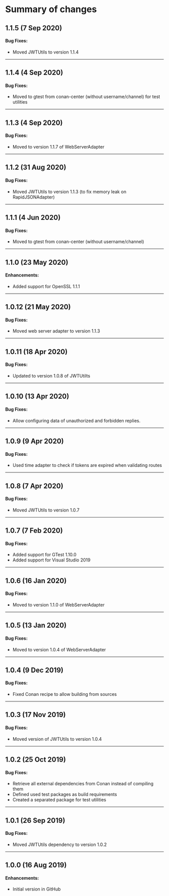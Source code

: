 # Summary of changes

## 1.1.5 (7 Sep 2020)

#### Bug Fixes:

- Moved JWTUtils to version 1.1.4

---

## 1.1.4 (4 Sep 2020)

#### Bug Fixes:

- Moved to gtest from conan-center (without username/channel) for test utilities

---

## 1.1.3 (4 Sep 2020)

#### Bug Fixes:

- Moved to version 1.1.7 of WebServerAdapter

---

## 1.1.2 (31 Aug 2020)

#### Bug Fixes:

- Moved JWTUtils to version 1.1.3 (to fix memory leak on RapidJSONAdapter)

---

## 1.1.1 (4 Jun 2020)

#### Bug Fixes:

- Moved to gtest from conan-center (without username/channel)

---

## 1.1.0 (23 May 2020)

#### Enhancements:

- Added support for OpenSSL 1.1.1

---

## 1.0.12 (21 May 2020)

#### Bug Fixes:

- Moved web server adapter to version 1.1.3

---

## 1.0.11 (18 Apr 2020)

#### Bug Fixes:

- Updated to version 1.0.8 of JWTUtilts

---

## 1.0.10 (13 Apr 2020)

#### Bug Fixes:

- Allow configuring data of unauthorized and forbidden replies.

---

## 1.0.9 (9 Apr 2020)

#### Bug Fixes:

- Used time adapter to check if tokens are expired when validating routes

---

## 1.0.8 (7 Apr 2020)

#### Bug Fixes:

- Moved JWTUtils to version 1.0.7

---

## 1.0.7 (7 Feb 2020)

#### Bug Fixes:

- Added support for GTest 1.10.0
- Added support for Visual Studio 2019

---

## 1.0.6 (16 Jan 2020)

#### Bug Fixes:

- Moved to version 1.1.0 of WebServerAdapter

---

## 1.0.5 (13 Jan 2020)

#### Bug Fixes:

- Moved to version 1.0.4 of WebServerAdapter

---

## 1.0.4 (9 Dec 2019)

#### Bug Fixes:

- Fixed Conan recipe to allow building from sources

---

## 1.0.3 (17 Nov 2019)

#### Bug Fixes:

- Moved version of JWTUtils to version 1.0.4

---

## 1.0.2 (25 Oct 2019)

#### Bug Fixes:

- Retrieve all external dependencies from Conan instead of compiling them
- Defined used test packages as build requirements
- Created a separated package for test utilities

---

## 1.0.1 (26 Sep 2019)

#### Bug Fixes:

- Moved JWTUtils dependency to version 1.0.2

---

## 1.0.0 (16 Aug 2019)

#### Enhancements:

- Initial version in GitHub
